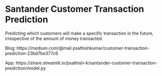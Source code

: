 # Santander Customer Transaction Prediction
<p>Predicting which customers will make a specific transaction in the future, irrespective of the amount of money transacted.
<p>Blog: https://medium.com/@mail.psathishkumar/customer-transaction-prediction-23bd7be377c6
<p>App: https://share.streamlit.io/psathish-k/santander-customer-transaction-prediction/model.py
